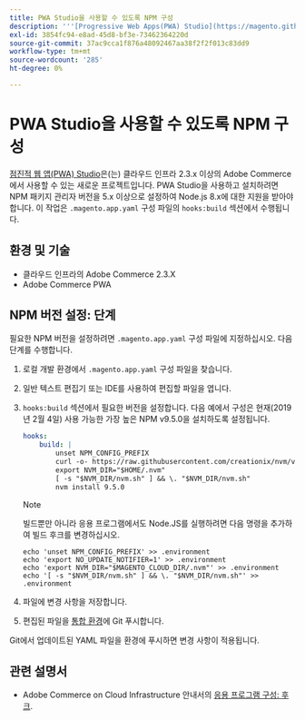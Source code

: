 ```yaml
---
title: PWA Studio을 사용할 수 있도록 NPM 구성
description: '''[Progressive Web Apps(PWA) Studio](https://magento.github.io/pwa-studio/)는 Adobe Commerce on cloud infrastructure 2.3.x 이상에서 사용할 수 있는 새 프로젝트입니다. PWA Studio을 사용하고 설치하려면 NPM 패키지 관리자 버전을 5.x 이상으로 설정하여 Node.js 8.x에 대한 지원을 받아야 합니다. 이 작업은 ".magento.app.yaml" 구성 파일의 "hooks:build" 섹션에서 수행됩니다.'
exl-id: 3854fc94-e8ad-45d8-bf3e-73462364220d
source-git-commit: 37ac9cca1f876a48092467aa38f2f2f013c83dd9
workflow-type: tm+mt
source-wordcount: '285'
ht-degree: 0%

---
```


# PWA Studio을 사용할 수 있도록 NPM 구성

[점진적 웹 앱(PWA) Studio](https://magento.github.io/pwa-studio/)은(는) 클라우드 인프라 2.3.x 이상의 Adobe Commerce에서 사용할 수 있는 새로운 프로젝트입니다. PWA Studio을 사용하고 설치하려면 NPM 패키지 관리자 버전을 5.x 이상으로 설정하여 Node.js 8.x에 대한 지원을 받아야 합니다. 이 작업은 `.magento.app.yaml` 구성 파일의 `hooks:build` 섹션에서 수행됩니다.

## 환경 및 기술

* 클라우드 인프라의 Adobe Commerce 2.3.X
* Adobe Commerce PWA

## NPM 버전 설정: 단계

필요한 NPM 버전을 설정하려면 `.magento.app.yaml` 구성 파일에 지정하십시오. 다음 단계를 수행합니다.

1. 로컬 개발 환경에서 `.magento.app.yaml` 구성 파일을 찾습니다.
1. 일반 텍스트 편집기 또는 IDE를 사용하여 편집할 파일을 엽니다.
1. `hooks:build` 섹션에서 필요한 버전을 설정합니다. 다음 예에서 구성은 현재(2019년 2월 4일) 사용 가능한 가장 높은 NPM v9.5.0을 설치하도록 설정됩니다.

   ```yaml
   hooks:
       build: |
           unset NPM_CONFIG_PREFIX
           curl -o- https://raw.githubusercontent.com/creationix/nvm/v0.33.8/install.sh | bash
           export NVM_DIR="$HOME/.nvm"
           [ -s "$NVM_DIR/nvm.sh" ] && \. "$NVM_DIR/nvm.sh"
           nvm install 9.5.0
   ```

   >[!NOTE]
   >
   >빌드뿐만 아니라 응용 프로그램에서도 Node.JS를 실행하려면 다음 명령을 추가하여 빌드 후크를 변경하십시오.
   > 
   > ```
   > echo 'unset NPM_CONFIG_PREFIX' >> .environment
   > echo 'export NO_UPDATE_NOTIFIER=1' >> .environment
   > echo 'export NVM_DIR="$MAGENTO_CLOUD_DIR/.nvm"' >> .environment
   > echo '[ -s "$NVM_DIR/nvm.sh" ] && \. "$NVM_DIR/nvm.sh"' >> .environment
   > ```

1. 파일에 변경 사항을 저장합니다.
1. 편집된 파일을 [통합 환경](/help/announcements/adobe-commerce-announcements/integration-environment-enhancement-request-pro-and-starter.md)에 Git 푸시합니다.

Git에서 업데이트된 YAML 파일을 환경에 푸시하면 변경 사항이 적용됩니다.

## 관련 설명서

* Adobe Commerce on Cloud Infrastructure 안내서의 [응용 프로그램 구성: 후크](https://experienceleague.adobe.com/docs/commerce-cloud-service/user-guide/configure/app/properties/hooks-property.html).
